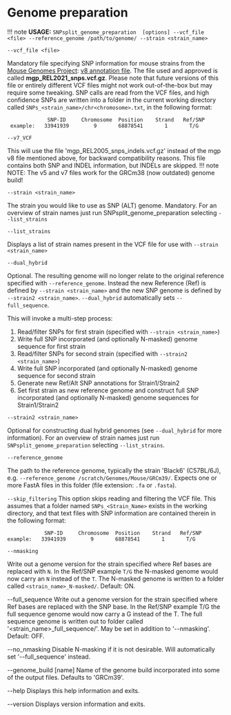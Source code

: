 # Genome preparation

!!! note
    **USAGE:** `SNPsplit_genome_preparation  [options] --vcf_file <file> --reference_genome /path/to/genome/ --strain <strain_name>`
    

`--vcf_file <file>`

Mandatory file specifying SNP information for mouse strains from the [Mouse Genomes Project](https://www.mousegenomes.org/): [v8 annotation file](https://ftp.ebi.ac.uk/pub/databases/mousegenomes/REL-2112-v8-SNPs_Indels/). The file used and approved is called **mgp_REL2021_snps.vcf.gz**. Please note that future versions of this file or entirely different VCF files might not work out-of-the-box but may require some tweaking. SNP calls are read from the VCF files, and high confidence SNPs are written into  a folder in the current working directory called `SNPs_<strain_name>/chr<chromosome>.txt`, in the following format:

```             
             SNP-ID     Chromosome  Position    Strand   Ref/SNP
 example:   33941939        9       68878541       1       T/G
```

`--v7_VCF`

This will use the file 'mgp_REL2005_snps_indels.vcf.gz' instead of the mgp v8 file mentioned above, for backward compatibility reasons. This file contains both SNP and INDEL information, but INDELs are skipped. 
!!! note
    NOTE: The v5 and v7 files work for the GRCm38 (now outdated) genome build!

`--strain <strain_name>`

The strain you would like to use as SNP (ALT) genome. Mandatory. For an overview of strain names just run SNPsplit_genome_preparation selecting `--list_strains`

`--list_strains`

Displays a list of strain names present in the VCF file for use with `--strain <strain_name>`

`--dual_hybrid`

Optional. The resulting genome will no longer relate to the original reference specified with `--reference_genome`. Instead the new Reference (Ref) is defined by `--strain <strain_name>` and the new SNP genome is defined by `--strain2 <strain_name>`. `--dual_hybrid` automatically sets `--full_sequence`.

This will invoke a multi-step process:
   1) Read/filter SNPs for first strain (specified with `--strain <strain_name>`)
   2) Write full SNP incorporated (and optionally N-masked) genome sequence for first strain
   3) Read/filter SNPs for second strain (specified with `--strain2 <strain_name>`)
   4) Write full SNP incorporated (and optionally N-masked) genome sequence for second strain
   5) Generate new Ref/Alt SNP annotations for Strain1/Strain2
   6) Set first strain as new reference genome and construct full SNP incorporated (and optionally N-masked) genome sequences for Strain1/Strain2


`--strain2 <strain_name>`

Optional for constructing dual hybrid genomes (see `--dual_hybrid` for more information). For an overview of strain names just run `SNPsplit_genome_preparation` selecting `--list_strains`.

`--reference_genome`

The path to the reference genome, typically the strain 'Black6' (C57BL/6J), e.g. `--reference_genome /scratch/Genomes/Mouse/GRCm39/`. Expects one or more FastA files in this folder (file extension: `.fa` or `.fasta`).

`--skip_filtering`
This option skips reading and filtering the VCF file. This assumes that a folder named `SNPs_<Strain_Name>` exists in the working directory, and that text files with SNP information are contained therein in the following format:
```
            SNP-ID     Chromosome  Position    Strand   Ref/SNP
example:   33941939        9       68878541       1       T/G
```

`--nmasking`

Write out a genome version for the strain specified where Ref bases are replaced with `N`. In the Ref/SNP example `T/G` the N-masked genome would now carry an `N` instead of the `T`. The N-masked genome is written to a folder called  `<strain_name>_N-masked/`. Default: ON.

--full_sequence               Write out a genome version for the strain specified where Ref bases are replaced with the SNP base.
                              In the Ref/SNP example T/G the full sequence genome would now carry a G instead of the T. The full
                              sequence genome is written out to folder called '<strain_name>_full_sequence/'. May be set in
                              addition to '--nmasking'. Default: OFF.

--no_nmasking                 Disable N-masking if it is not desirable. Will automatically set '--full_sequence' instead.

--genome_build [name]         Name of the genome build incorporated into some of the output files. Defaults to 'GRCm39'.

--help                        Displays this help information and exits.

--version                     Displays version information and exits.